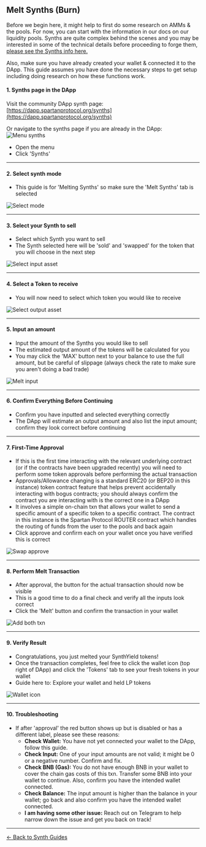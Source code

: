 ## Melt Synths (Burn)

Before we begin here, it might help to first do some research on AMMs & the pools. For now, you can start with the information in our docs on our liquidity pools. Synths are quite complex behind the scenes and you may be interested in some of the technical details before proceeding to forge them, [please see the Synths info here.](/synths.md)

Also, make sure you have already created your wallet & connected it to the DApp. This guide assumes you have done the necessary steps to get setup including doing research on how these functions work.

#### 1. Synths page in the DApp

Visit the community DApp synth page: [https://dapp.spartanprotocol.org/synths](https://dapp.spartanprotocol.org/synths)

Or navigate to the synths page if you are already in the DApp:  
![Menu synths](/../../_media/guides/synths/menu.png)

- Open the menu
- Click 'Synths'

---

#### 2. Select synth mode

- This guide is for 'Melting Synths' so make sure the 'Melt Synths' tab is selected

![Select mode](/../../_media/guides/synths/mode-melt.png)

---

#### 3. Select your Synth to sell

- Select which Synth you want to sell
- The Synth selected here will be 'sold' and 'swapped' for the token that you will choose in the next step

![Select input asset](/../../_media/guides/synths/melt-input.png)

---

#### 4. Select a Token to receive

- You will now need to select which token you would like to receive

![Select output asset](/../../_media/guides/synths/melt-output.png)

---

#### 5. Input an amount

- Input the amount of the Synths you would like to sell
- The estimated output amount of the tokens will be calculated for you
- You may click the 'MAX' button next to your balance to use the full amount, but be careful of slippage (always check the rate to make sure you aren't doing a bad trade)

![Melt input](/../../_media/guides/synths/melt-amount.png)

---

#### 6. Confirm Everything Before Continuing

- Confirm you have inputted and selected everything correctly
- The DApp will estimate an output amount and also list the input amount; confirm they look correct before continuing

---

#### 7. First-Time Approval

- If this is the first time interacting with the relevant underlying contract (or if the contracts have been upgraded recently) you will need to perform some token approvals before performing the actual transaction
- Approvals/Allowance changing is a standard ERC20 (or BEP20 in this instance) token contract feature that helps prevent accidentally interacting with bogus contracts; you should always confirm the contract you are interacting with is the correct one in a DApp
- It involves a simple on-chain txn that allows your wallet to send a specific amount of a specific token to a specific contract. The contract in this instance is the Spartan Protocol ROUTER contract which handles the routing of funds from the user to the pools and back again
- Click approve and confirm each on your wallet once you have verified this is correct

![Swap approve](/../../_media/guides/synths/melt-approve.png)

---

#### 8. Perform Melt Transaction

- After approval, the button for the actual transaction should now be visible
- This is a good time to do a final check and verify all the inputs look correct
- Click the 'Melt' button and confirm the transaction in your wallet

![Add both txn](/../../_media/guides/synths/melt-button.png)

---

#### 9. Verify Result

- Congratulations, you just melted your SynthYield tokens!
- Once the transaction completes, feel free to click the wallet icon (top right of DApp) and click the 'Tokens' tab to see your fresh tokens in your wallet
- Guide here to: Explore your wallet and held LP tokens

![Wallet icon](/../../_media/guides/pools/wallet-icon.png)

---

#### 10. Troubleshooting

- If after 'approval' the red button shows up but is disabled or has a different label, please see these reasons:
  - **Check Wallet:** You have not yet connected your wallet to the DApp, follow this guide.
  - **Check Input:** One of your input amounts are not valid; it might be 0 or a negative number. Confirm and fix.
  - **Check BNB (Gas):** You do not have enough BNB in your wallet to cover the chain gas costs of this txn. Transfer some BNB into your wallet to continue. Also, confirm you have the intended wallet connected.
  - **Check Balance:** The input amount is higher than the balance in your wallet; go back and also confirm you have the intended wallet connected.
  - **I am having some other issue:** Reach out on Telegram to help narrow down the issue and get you back on track!

---

[<- Back to Synth Guides](/synths?id=guides)
